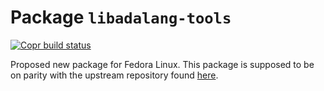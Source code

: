 # Package `libadalang-tools`

[![Copr build status](https://copr.fedorainfracloud.org/coprs/dvraaij/ada/package/libadalang-tools/status_image/last_build.png)](https://copr.fedorainfracloud.org/coprs/dvraaij/ada/package/libadalang-tools/)

Proposed new package for Fedora Linux. This package is supposed to be on parity with the upstream repository found [here](https://github.com/AdaCore/libadalang-tools).